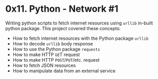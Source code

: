 # 0x11. Python - Network #1
Writing python scripts to fetch internet resources using `urllib` in-built python package. This project covered these concepts:
* How to fetch internet resources with the Python package `urllib`
* How to decode `urllib` body response
* How to use the Python package `requests`
* How to make HTTP `GE`T request
* How to make HTTP `POST`/`PUT`/etc. request
* How to fetch JSON resources
* How to manipulate data from an external service

